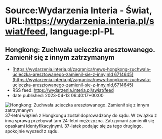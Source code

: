 # Source:Wydarzenia Interia - Świat, URL:https://wydarzenia.interia.pl/swiat/feed, language:pl-PL

## Hongkong: Zuchwała ucieczka aresztowanego. Zamienił się z innym zatrzymanym
 - [https://wydarzenia.interia.pl/zagranica/news-hongkong-zuchwala-ucieczka-aresztowanego-zamienil-sie-z-inny,nId,6714645](https://wydarzenia.interia.pl/zagranica/news-hongkong-zuchwala-ucieczka-aresztowanego-zamienil-sie-z-inny,nId,6714645)
 - RSS feed: https://wydarzenia.interia.pl/swiat/feed
 - date published: 2023-04-13 06:40:17+00:00

<p><a href="https://wydarzenia.interia.pl/zagranica/news-hongkong-zuchwala-ucieczka-aresztowanego-zamienil-sie-z-inny,nId,6714645"><img align="left" alt="Hongkong: Zuchwała ucieczka aresztowanego. Zamienił się z innym zatrzymanym" src="https://i.iplsc.com/hongkong-zuchwala-ucieczka-aresztowanego-zamienil-sie-z-inny/000H0SMSQDN5P94R-C321.jpg" /></a>37-letni więzień z Hongkongu został doprowadzony do sądu. W związku z inną sprawą przebywał tam 24-letni mężczyzna. Zatrzymani zamienili się opaskami identyfikacyjnymi. 37-latek podając się za tego drugiego, spokojnie wyszedł z sądu.</p><br clear="all" />


